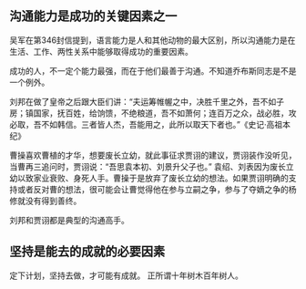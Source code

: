 ## 沟通能力是成功的关键因素之一
吴军在第346封信提到，语言能力是人和其他动物的最大区别，所以沟通能力是在生活、工作、两性关系中能够取得成功的重要因素。

成功的人，不一定个能力最强，而在于他们最善于沟通。不知道乔布斯同志是不是一个例外。

刘邦在做了皇帝之后跟大臣们讲：“夫运筹帷幄之中，决胜千里之外，吾不如子房；镇国家，抚百姓，给饷馈，不绝粮道，吾不如萧何；连百万之众，战必胜，攻必取，吾不如韩信。三者皆人杰，吾能用之，此所以取天下者也。”《史记·高祖本纪》

曹操喜欢曹植的才华，想要废长立幼，就此事征求贾诩的建议，贾诩装作没听见，当曹再三追问时，贾诩说：“吾思袁本初、刘景升父子也。” 袁绍、刘表因为废长立幼以致家业衰败、身死人手。曹操于是放弃了废长立幼的想法。如果贾诩明确的支持或者反对曹的想法，很可能会让曹觉得他在参与立嗣之争，参与了夺嫡之争的杨修就没有得到善终。

刘邦和贾诩都是典型的沟通高手。

## 坚持是能去的成就的必要因素

定下计划，坚持去做，才可能有成就。
正所谓十年树木百年树人。